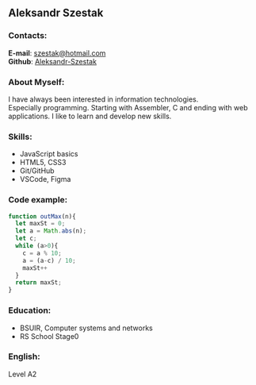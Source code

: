 ## Aleksandr Szestak

### Contacts:
__E-mail__: <szestak@hotmail.com>  
__Github__: [Aleksandr-Szestak](https://github.com/Aleksandr-Szestak)
### About Myself:
I have always been interested in information technologies.  
Especially programming. Starting with Assembler, C and ending with web applications. 
I like to learn and develop new skills.
### Skills:
- JavaScript basics
- HTML5, CSS3
- Git/GitHub
- VSCode, Figma
### Code example:
```JavaScript
function outMax(n){
  let maxSt = 0;
  let a = Math.abs(n);
  let c;
  while (a>0){
    c = a % 10;
    a = (a-c) / 10;
    maxSt++
  }
  return maxSt;
}
```
### Education:
- BSUIR, Computer systems and networks
- RS School Stage0
### English:
Level A2
